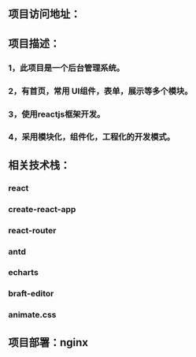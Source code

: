 ## 项目访问地址：

## 项目描述：
### 1，此项目是一个后台管理系统。

### 2，有首页，常用 UI组件，表单，展示等多个模块。

### 3，使用reactjs框架开发。

### 4，采用模块化，组件化，工程化的开发模式。

## 相关技术栈：
### react

### create-react-app

### react-router

### antd

### echarts

### braft-editor

### animate.css

## 项目部署：nginx